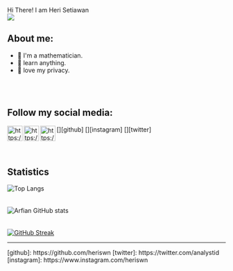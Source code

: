 Hi There! I am Heri Setiawan
<br/>
<a href="https://github.com/antonkomarev/github-profile-views-counter">
<img src="https://komarev.com/ghpvc/?username=heriswn">
</a>
<br/>

## About me:
- 🏫 I'm a mathematician.
- 🍃 learn anything.
- 🐫 love my privacy.

<br/>
<br/>

## Follow my social media:
[<img align="left" alt="https://github.com/heriswn" width="35px" src="https://upload.wikimedia.org/wikipedia/commons/9/91/Octicons-mark-github.svg" />][github]
[<img align="left" alt="https://www.instagram.com/heriswn" width="35px" src="https://upload.wikimedia.org/wikipedia/commons/a/a5/Instagram_icon.png" />][instagram]
[<img align="left" alt="https://twitter.com/analystid" width="35px" src="https://cdn-icons-png.flaticon.com/512/124/124021.png" />][twitter]

<br/>
<br/>

## Statistics
![Top Langs](https://github-readme-stats.vercel.app/api/top-langs/?username=heriswn&layout=compact&theme=onedark)
<br/>
<br/>
<br/>
![Arfian GitHub stats](https://github-readme-stats.vercel.app/api?username=heriswn&show_icons=true&theme=onedark)
<br/>
<br/>
<br/>
[![GitHub Streak](https://github-readme-streak-stats.herokuapp.com?user=heriswn&theme=dark&hide_border=true&date_format=M%20j%5B%2C%20Y%5D)](https://git.io/streak-stats)
<hr/>
[github]: https://github.com/heriswn
[twitter]: https://twitter.com/analystid
[instagram]: https://www.instagram.com/heriswn
